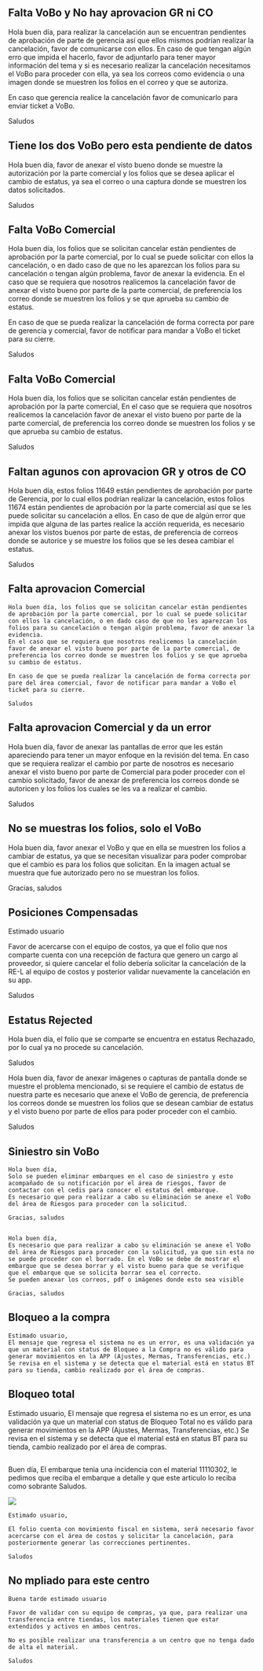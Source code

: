 ## Falta VoBo y No hay aprovacion GR ni CO	

Hola buen día, para realizar la cancelación aun se encuentran pendientes de aprobación de parte de gerencia así que ellos mismos podrían realizar la cancelación, favor de comunicarse con ellos.
En caso de que tengan algún erro que impida el hacerlo, favor de adjuntarlo para tener mayor información del tema y si es necesario realizar la cancelación necesitamos el VoBo para proceder con ella, ya sea los correos como evidencia o una imagen donde se muestren los folios en el correo y que se autoriza.

En caso que gerencia realice la cancelación favor de comunicarlo para enviar ticket a VoBo.

Saludos

## Tiene los dos VoBo pero esta pendiente de datos	

Hola buen día, favor de anexar el visto bueno donde se muestre la autorización por la parte comercial y los folios que se desea aplicar el cambio de estatus, ya sea el correo o una captura donde se muestren los datos solicitados.

Saludos

## Falta VoBo Comercial

Hola buen día, los folios que se solicitan cancelar están pendientes de aprobación por la parte comercial, por lo cual se puede solicitar con ellos la cancelación, o en dado caso de que no les aparezcan los folios para su cancelación o tengan algún problema, favor de anexar la evidencia.
En el caso que se requiera que nosotros realicemos la cancelación favor de anexar el visto bueno por parte de la parte comercial, de preferencia los correo donde se muestren los folios y se que aprueba su cambio de estatus.

En caso de que se pueda realizar la cancelación de forma correcta por pare de gerencia y comercial, favor de notificar para mandar a VoBo el ticket para su cierre.

Saludos

## Falta VoBo Comercial

Hola buen día, los folios que se solicitan cancelar están pendientes de aprobación por la parte comercial, 
En el caso que se requiera que nosotros realicemos la cancelación favor de anexar el visto bueno por parte de la parte comercial, de preferencia los correo donde se muestren los folios y se que aprueba su cambio de estatus.

Saludos

## Faltan agunos con aprovacion GR y otros de CO

Hola buen día, estos folios 11649 están pendientes de aprobación por parte de Gerencia, por lo cual ellos podrían realizar la cancelación, estos folios 11674 están pendientes de aprobación por la parte comercial así que se les puede solicitar su cancelación a ellos.
En caso de que de algún error que impida que alguna de las partes realice la acción requerida, es necesario anexar los vistos buenos por parte de estas, de preferencia de correos donde se autorice y se muestre los folios que se les desea cambiar el estatus.

Saludos

## Falta aprovacion Comercial

    Hola buen día, los folios que se solicitan cancelar están pendientes de aprobación por la parte comercial, por lo cual se puede solicitar con ellos la cancelación, o en dado caso de que no les aparezcan los folios para su cancelación o tengan algún problema, favor de anexar la evidencia.
    En el caso que se requiera que nosotros realicemos la cancelación favor de anexar el visto bueno por parte de la parte comercial, de preferencia los correo donde se muestren los folios y se que aprueba su cambio de estatus.

    En caso de que se pueda realizar la cancelación de forma correcta por pare del área comercial, favor de notificar para mandar a VoBo el ticket para su cierre.

    Saludos

## Falta aprovacion Comercial y da un error

Hola buen día, favor de anexar las pantallas de error que les están apareciendo para tener un mayor enfoque en la revisión del tema.
En caso que se requiera realizar el cambio por parte de nosotros es necesario anexar el visto bueno por parte de Comercial para poder proceder con el cambio solicitado, favor de anexar de preferencia los correos donde se autoricen y los folios los cuales se les va a realizar el cambio.

Saludos


## No se muestras los folios, solo el VoBo

Hola buen día, favor anexar el VoBo y que en ella se muestren los folios a cambiar de estatus, ya que se necesitan visualizar para poder comprobar que el cambio es para los folios que solicitan. En la imagen actual se muestra que fue autorizado pero no se muestran los folios.

Gracias, saludos

## Posiciones Compensadas	

Estimado usuario    

Favor de acercarse con el equipo de costos, ya que el folio que nos comparte cuenta con una recepción de factura que genero un cargo al proveedor, si quiere cancelar el folio debería solicitar la cancelación de la RE-L al equipo de costos y posterior validar nuevamente la cancelación en su app.   

 

Saludos  



## Estatus Rejected

Hola buen día, el folio que se comparte se encuentra en estatus Rechazado, por lo cual ya no procede su cancelación.

Saludos

Hola buen día, favor de anexar imágenes o capturas de pantalla donde se muestre el problema mencionado, si se requiere el cambio de estatus de nuestra parte es necesario que anexe el VoBo de gerencia, de preferencia los correos donde se muestren los folios que se desean cambiar de estatus y el visto bueno por parte de ellos para poder proceder con el cambio.

Saludos

## Siniestro sin VoBo

    Hola buen día,
    Solo se pueden eliminar embarques en el caso de siniestro y esto acompañado de su notificación por el área de riesgos, favor de contactar con el cedis para conocer el estatus del embarque.
    Es necesario que para realizar a cabo su eliminación se anexe el VoBo del área de Riesgos para proceder con la solicitud.

    Gracias, saludos


    Hola buen día,
    Es necesario que para realizar a cabo su eliminación se anexe el VoBo del área de Riesgos para proceder con la solicitud, ya que sin esta no se puede proceder con el borrado. En el VoBo se debe de mostrar el embarque que se desea borrar y el visto bueno para que se verifique que el embarque que se solicita borrar sea el correcto.
    Se pueden anexar los correos, pdf o imágenes donde esto sea visible
    
    Gracias, saludos


## Bloqueo a la compra

    Estimado usuario, 
    El mensaje que regresa el sistema no es un error, es una validación ya que un material con status de Bloqueo a la Compra no es válido para generar movimientos en la APP (Ajustes, Mermas, Transferencias, etc.) Se revisa en el sistema y se detecta que el material está en status BT para su tienda, cambio realizado por el área de compras.

## Bloqueo total

Estimado usuario, 
El mensaje que regresa el sistema no es un error, es una validación ya que un material con status de Bloqueo Total no es válido para generar movimientos en la APP (Ajustes, Mermas, Transferencias, etc.) Se revisa en el sistema y se detecta que el material está en status BT para su tienda, cambio realizado por el área de compras.


##  

Buen día,
El embarque tenia una incidencia con el material 11110302, le pedimos que reciba el embarque a detalle y que este articulo lo reciba como sobrante 
Saludos.

![](./img/estatus.png)



    Estimado usuario,
    ‌
    ‌El folio cuenta con movimiento fiscal en sistema, será necesario favor acercarse con el área de costos y solicitar la cancelación, para posteriormente generar las correcciones pertinentes.
    ‌
    ‌Saludos


## No mpliado para este centro

    Buena tarde estimado usuario 

    Favor de validar con su equipo de compras, ya que, para realizar una transferencia entre tiendas, los materiales tienen que estar extendidos y activos en ambos centros.  

    No es posible realizar una transferencia a un centro que no tenga dado de alta el material.  

    Saludos  
 